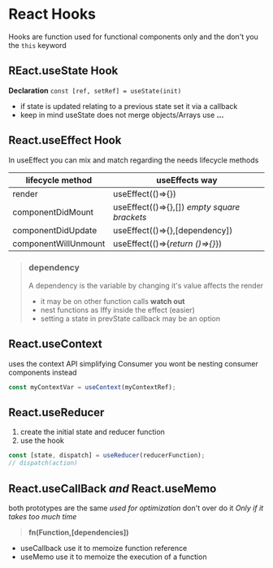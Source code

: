 # React Hooks 

Hooks are function used for functional components only and the don't you the `this` keyword

## REact.useState Hook

**Declaration** `const [ref, setRef] = useState(init)`

* if state is updated relating to a previous state set it via a callback
* keep in mind useState does not merge objects/Arrays use **...**

## React.useEffect Hook 

In useEffect you can mix and match regarding the needs lifecycle methods

lifecycle method | useEffects way
--- | ---
render | useEffect(()=>{})
componentDidMount | useEffect(()=>{},[]) *empty square brackets*
componentDidUpdate | useEffect(()=>{},\[dependency\])
componentWillUnmount | useEffect(()=>{*return ()=>{}*})

> ### dependency  
> A dependency is the variable by changing it's value affects the render  
> * it may be on other function calls **watch out**  
> * nest functions as Iffy inside the effect (easier)  
> * setting a state in prevState callback may be an option

## React.useContext 

uses the context API simplifying Consumer you wont be nesting consumer components instead

``` jsx
const myContextVar = useContext(myContextRef);
```

## React.useReducer

1. create the initial state and reducer function
2. use the hook

```jsx
const [state, dispatch] = useReducer(reducerFunction);
// dispatch(action)
```
## React.useCallBack *and* React.useMemo

both prototypes are the same *used for optimization* don't over do it 
*Only if it takes too much time*

> **fn(Function,\[dependencies\])**

* useCallback use it to memoize function reference
* useMemo use it to memoize the execution of a function
